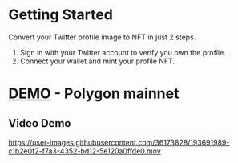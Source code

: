 # Getting Started

Convert your Twitter profile image to NFT in just 2 steps.

1. Sign in with your Twitter account to verify you own the profile.
2. Connect your wallet and mint your profile NFT.

# [DEMO](https://twitter-profile-nft-converter.vercel.app/) - Polygon mainnet

## Video Demo

https://user-images.githubusercontent.com/36173828/193691989-c1b2e0f2-f7a3-4352-bd12-5e120a0ffde0.mov

